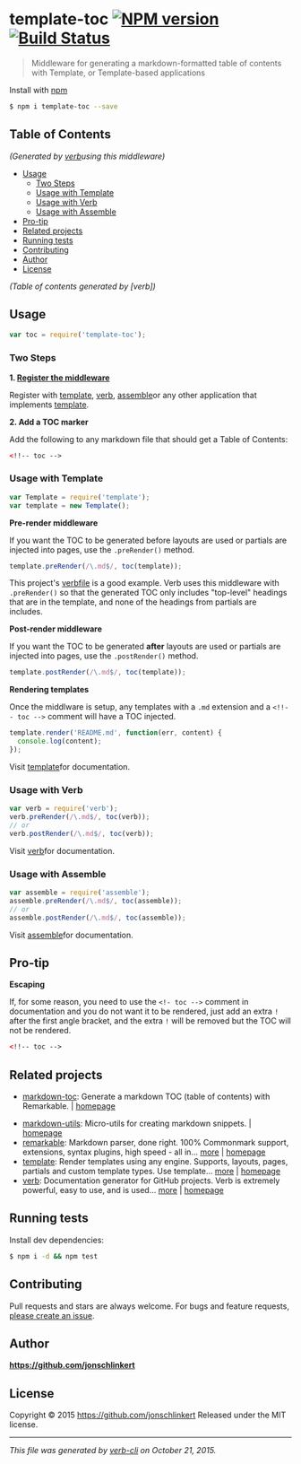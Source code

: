 # template-toc [![NPM version](https://badge.fury.io/js/template-toc.svg)](http://badge.fury.io/js/template-toc)  [![Build Status](https://travis-ci.org/jonschlinkert/template-toc.svg)](https://travis-ci.org/jonschlinkert/template-toc)

> Middleware for generating a markdown-formatted table of contents with Template, or Template-based applications

Install with [npm](https://www.npmjs.com/)

```sh
$ npm i template-toc --save
```

## Table of Contents

_(Generated by [verb](https://github.com/assemble/verb)using this middleware)_

- [Usage](#usage)
  * [Two Steps](#two-steps)
  * [Usage with Template](#usage-with-template)
  * [Usage with Verb](#usage-with-verb)
  * [Usage with Assemble](#usage-with-assemble)
- [Pro-tip](#pro-tip)
- [Related projects](#related-projects)
- [Running tests](#running-tests)
- [Contributing](#contributing)
- [Author](#author)
- [License](#license)

_(Table of contents generated by [verb])_

## Usage

```js
var toc = require('template-toc');
```

### Two Steps

**1. [Register the middleware](#usage-with-template)**

Register with [template](https://github.com/jonschlinkert/template), [verb](https://github.com/assemble/verb), [assemble](https://github.com/assemble/assemble)or any other application that implements [template](https://github.com/jonschlinkert/template).

**2. Add a TOC marker**

Add the following to any markdown file that should get a Table of Contents:

```html
<!!-- toc -->
```

### Usage with Template

```js
var Template = require('template');
var template = new Template();
```

**Pre-render middleware**

If you want the TOC to be generated before layouts are used or partials are injected into pages, use the `.preRender()` method.

```js
template.preRender(/\.md$/, toc(template));
```

This project's [verbfile](./.verb.md) is a good example. Verb uses this middleware with `.preRender()` so that the generated TOC only includes "top-level" headings that are in the template, and none of the headings from partials are includes.

**Post-render middleware**

If you want the TOC to be generated **after** layouts are used or partials are injected into pages, use the `.postRender()` method.

```js
template.postRender(/\.md$/, toc(template));
```

**Rendering templates**

Once the middlware is setup, any templates with a `.md` extension and a `<!!-- toc -->` comment will have a TOC injected.

```js
template.render('README.md', function(err, content) {
  console.log(content);
});
```

Visit [template](https://github.com/jonschlinkert/template)for documentation.

### Usage with Verb

```js
var verb = require('verb');
verb.preRender(/\.md$/, toc(verb));
// or 
verb.postRender(/\.md$/, toc(verb));
```

Visit [verb](https://github.com/assemble/verb)for documentation.

### Usage with Assemble

```js
var assemble = require('assemble');
assemble.preRender(/\.md$/, toc(assemble));
// or 
assemble.postRender(/\.md$/, toc(assemble));
```

Visit [assemble](https://github.com/assemble/assemble)for documentation.

## Pro-tip

**Escaping**

If, for some reason, you need to use the `<!- toc -->` comment in documentation and you do not want it to be rendered, just add an extra `!` after the first angle bracket, and the extra `!` will be removed but the TOC will not be rendered.

```html
<!!-- toc -->
```

## Related projects

* [markdown-toc](https://www.npmjs.com/package/markdown-toc): Generate a markdown TOC (table of contents) with Remarkable. | [homepage](https://github.com/jonschlinkert/markdown-toc)
+ [markdown-utils](https://www.npmjs.com/package/markdown-utils): Micro-utils for creating markdown snippets. | [homepage](https://github.com/jonschlinkert/markdown-utils)
+ [remarkable](https://www.npmjs.com/package/remarkable): Markdown parser, done right. 100% Commonmark support, extensions, syntax plugins, high speed - all in… [more](https://www.npmjs.com/package/remarkable) | [homepage](https://github.com/jonschlinkert/remarkable)
+ [template](https://www.npmjs.com/package/template): Render templates using any engine. Supports, layouts, pages, partials and custom template types. Use template… [more](https://www.npmjs.com/package/template) | [homepage](https://github.com/jonschlinkert/template)
+ [verb](https://www.npmjs.com/package/verb): Documentation generator for GitHub projects. Verb is extremely powerful, easy to use, and is used… [more](https://www.npmjs.com/package/verb) | [homepage](https://github.com/verbose/verb)

## Running tests

Install dev dependencies:

```sh
$ npm i -d && npm test
```

## Contributing

Pull requests and stars are always welcome. For bugs and feature requests, [please create an issue](https://github.com/jonschlinkert/template-toc/issues/new).

## Author

**https://github.com/jonschlinkert**

<!-- `github`, `github.username`, and `username` variables are undefined -->
<!-- `twitter`, `twitter.username`, and `username` variables are undefined -->

## License

Copyright © 2015 https://github.com/jonschlinkert
Released under the MIT license.

***

_This file was generated by [verb-cli](https://github.com/assemble/verb-cli) on October 21, 2015._
